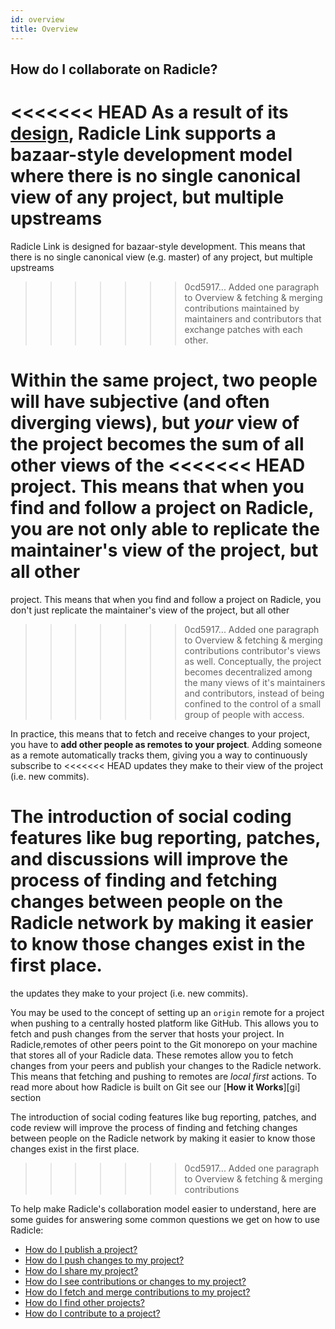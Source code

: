 ```yaml
---
id: overview
title: Overview
---
```


## How do I collaborate on Radicle?

<<<<<<< HEAD
As a result of its [design][dr], Radicle Link supports a bazaar-style development model
where there is no single canonical view of any project, but multiple upstreams
=======
Radicle Link is designed for bazaar-style development. This means that there is
no single canonical view (e.g. master) of any project, but multiple upstreams
>>>>>>> 0cd5917... Added one paragraph to Overview & fetching & merging contributions
maintained by maintainers and contributors that exchange patches with each
other.

Within the same project, two people will have subjective (and often diverging
views), but *your* view of the project becomes the sum of all other views of the
<<<<<<< HEAD
project. This means that when you find and follow a project on Radicle, you are
not only able to replicate the maintainer's view of the project, but all other
=======
project. This means that when you find and follow a project on Radicle, you
don't just replicate the maintainer's view of the project, but all other
>>>>>>> 0cd5917... Added one paragraph to Overview & fetching & merging contributions
contributor's views as well. Conceptually, the project becomes decentralized
among the many views of it's maintainers and contributors, instead of being
confined to the control of a small group of people with access.

In practice, this means that to fetch and receive changes to your project, you
have to **add other people as remotes to your project**. Adding someone as a
remote automatically tracks them, giving you a way to continuously subscribe to
<<<<<<< HEAD
updates they make to their view of the project (i.e. new commits).

The introduction of social coding features like bug reporting, patches, and
discussions will improve the process of finding and fetching changes between
people on the Radicle network by making it easier to know those changes exist in
the first place.
=======
the updates they make to your project (i.e. new commits).

You may be used to the concept of setting up an `origin` remote for a project
when pushing to a centrally hosted platform like GitHub. This allows you to
fetch and push changes from the server that hosts your project. In
Radicle,remotes of other peers point to the Git monorepo on your machine that
stores all of your Radicle data. These remotes allow you to fetch changes from
your peers and publish your changes to the Radicle network. This means that
fetching and pushing to remotes are _local first_ actions. To read more about
how Radicle is built on Git see our [**How it Works**][gi] section

The introduction of social coding features like bug reporting, patches, and code
review will improve the process of finding and fetching changes between people
on the Radicle network by making it easier to know those changes exist in the
first place.
>>>>>>> 0cd5917... Added one paragraph to Overview & fetching & merging contributions

To help make Radicle's collaboration model easier to understand, here are some
guides for answering some common questions we get on how to use Radicle:

* [How do I publish a project?][1]
* [How do I push changes to my project?][2]
* [How do I share my project?][3]
* [How do I see contributions or changes to my project?][4]
* [How do I fetch and merge contributions to my project?][5]
* [How do I find other projects?][6]
* [How do I contribute to a project?][7]


[1]: using-radicle/creating-projects.md
[2]: using-radicle/pushing-changes.md
[3]: using-radicle/sharing-projects.md
[4]: using-radicle/tracking-and-viewing.md
[5]: using-radicle/fetching-and-merging.md
[6]: using-radicle/contributing.md
[7]: using-radicle/contributing.md

[dr]: radicle.md/#how-is-radicle-different-from-github
[rp]: https://radicle.xyz/radicle-link.html
[rl]: https://github.com/radicle-dev/radicle-link
